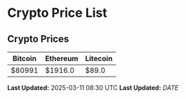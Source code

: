 # Crypto Price List

## Crypto Prices
| Bitcoin | Ethereum | Litecoin |
| ------- | -------- | -------- |
| $80991 | $1916.0 | $89.0 |
**Last Updated:** 2025-03-11 08:30 UTC
**Last Updated:** $DATE$
